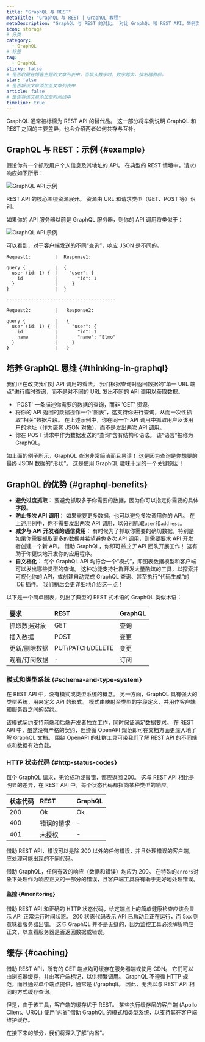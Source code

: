 ```yaml
---
title: "GraphQL 与 REST"
metaTitle: "GraphQL 与 REST | GraphQL 教程"
metaDescription: "GraphQL 与 REST 的对比。 对比 GraphQL 和 REST API，举例突出其主要差异并详细说明其互补性"
icon: storage
# 分类
category:
  - GraphQL
# 标签
tag:
  - GraphQL
sticky: false
# 是否收藏在博客主题的文章列表中，当填入数字时，数字越大，排名越靠前。
star: false
# 是否将该文章添加至文章列表中
article: false
# 是否将该文章添加至时间线中
timeline: true
---
```


GraphQL 通常被标榜为 REST API 的替代品。 这一部分将举例说明 GraphQL 和 REST 之间的主要差异，也会介绍两者如何共存与互补。

## GraphQL 与 REST：示例 {#example}

假设你有一个抓取用户个人信息及其地址的 API。 在典型的 REST 情境中，请求/响应如下所示：

![GraphQL API 示例](https://graphql-engine-cdn.hasura.io/learn-hasura/assets/graphql-react/rest-api.png)

REST API 的核心围绕资源展开。 资源由 URL 和请求类型（GET、POST 等）识别。

如果你的 API 服务器以前是 GraphQL 服务器，则你的 API 调用将类似于：

![GraphQL API 示例](https://graphql-engine-cdn.hasura.io/learn-hasura/assets/graphql-react/graphql-api.gif)

可以看到，对于客户端发送的不同“查询”，响应 JSON 是不同的。

```
Request1:         |  Response1:

query {           |  {
  user (id: 1) {  |    "user": {
    id            |       "id": 1
  }               |     }
}                 |  }

----------------------------------------

Request2:         |   Response2:

query {           |   {
  user (id: 1) {  |     "user": {
    id            |       "id": 1
    name          |       "name": "Elmo"
  }               |     }
}                 |   }
```

## 培养 GraphQL 思维 {#thinking-in-graphql}

我们正在改变我们对 API 调用的看法。 我们根据查询对返回数据的“单一 URL 端点”进行临时查询，而不是对不同的 URL 发出不同的 API 调用以获取数据。
- 'POST' 一条描述你需要的数据的查询，而非 'GET' 资源。
- 将你的 API 返回的数据视作一个“图表”，这支持你进行查询，从而一次性抓取“相关”数据片段。 在上述示例中，你在同一个 API 调用中抓取用户及该用户的地址（作为嵌套 JSON 对象），而不是发出两次 API 调用。
- 你在 POST 请求中作为数据发送的“查询”含有结构和语法。 该“语言”被称为 GraphQL。

如上面的例子所示，GraphQL 查询非常简洁而且易读！ 这是因为查询是你想要的最终 JSON 数据的“形状”。
这是使用 GraphQL 趣味十足的一个关键原因！

## GraphQL 的优势 {#graphql-benefits}

- **避免过度抓取**： 要避免抓取多于你需要的数据，因为你可以指定你需要的具体**字段**。
- **防止多次 API 调用**： 如果需要更多数据，也可以避免多次调用你的 API。 在上述用例中，你不需要发出两次 API 调用，以分别抓取`user`和`address`。
- **减少与 API 开发者的通信费用**： 有时候为了抓取你需要的确切数据，特别是如果你需要抓取更多的数据并希望避免多次 API 调用，则需要要求 API 开发者创建一个新 API。 借助 GraphQL，你即可*独立于* API 团队开展工作！ 这有助于你更快地开发你的应用程序。
- **自文档化**： 每个 GraphQL API 均符合一个“模式”，即图表数据模型和客户端可以发出哪些类型的查询。 这种功能支持社群开发大量酷炫的工具，以探索并可视化你的 API，或创建自动完成 GraphQL 查询、甚至执行“代码生成”的 IDE 插件。 我们稍后会更详细地介绍这一点！

以下是一个简单图表，列出了典型的 REST 式术语的 GraphQL 类似术语：

| 要求 | REST | GraphQL |
| :-- | :-- | :-- |
| 抓取数据对象 | GET | 查询 |
| 插入数据 | POST | 变更 |
| 更新/删除数据 | PUT/PATCH/DELETE | 变更 |
| 观看/订阅数据 | - | 订阅 |

### 模式和类型系统 {#schema-and-type-system}

在 REST API 中，没有模式或类型系统的概念。
另一方面，GraphQL 具有强大的类型系统，用来定义 API 的形式。 模式由映射至类型的字段定义，并用作客户端和服务器之间的契约。

该模式契约支持前端和后端开发者独立工作，同时保证满足数据要求。 在 REST API 中，虽然没有严格的契约，但遵循 OpenAPI 规范即可在文档方面更深入地了解 GraphQL 文档。 围绕 OpenAPI 的社群工具可带我们了解 REST API 的不同端点和数据有效负载。

### HTTP 状态代码 {#http-status-codes}

每个 GraphQL 请求，无论成功或报错，都应返回 200。 这与 REST API 相比是明显的差异，在 REST API 中，每个状态代码都指向某种类型的响应。

| 状态代码 | REST | GraphQL |
| :-- | :-- | :-- |
| 200 | Ok | Ok |
| 400 | 错误的请求 | - |
| 401 | 未授权 | - |

借助 REST API，错误可以是除 200 以外的任何错误，并且处理错误的客户端，应处理可能出现的不同代码。

借助 GraphQL，任何有效的响应（数据和错误）均应为 200。 在特殊的`errors`对象下处理作为响应正文的一部分的错误，且客户端工具将有助于更好地处理错误。

#### 监控 {#monitoring}

借助 REST API 和正确的 HTTP 状态代码，给定端点上的简单健康检查应该会显示 API 正常运行时间状态。 200 状态代码表示 API 已启动且正在运行，而 5xx 则意味着服务器出错。 这与 GraphQL 并不是无缝的，因为监控工具必须解析响应正文，以查看服务器是否返回数据或错误。

## 缓存 {#caching}

借助 REST API，所有的 GET 端点均可缓存在服务器端或使用 CDN。 它们可以由浏览器缓存，并由客户端标记，以供频繁调用。
GraphQL 不遵循 HTTP 规范，而且通过单个端点提供，通常是 (/graphql)。 因此，无法以与 REST API 相同的方式缓存查询。

但是，由于该工具，客户端的缓存优于 REST。 某些执行缓存层的客户端 (Apollo Client、URQL) 使用“内省”借助 GraphQL 的模式和类型系统，以支持其在客户端维护缓存。

在接下来的部分，我们将深入了解“内省”。



